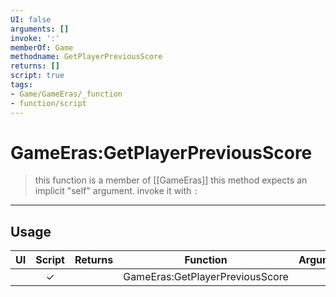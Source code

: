 ```yaml
---
UI: false
arguments: []
invoke: ':'
memberOf: Game
methodname: GetPlayerPreviousScore
returns: []
script: true
tags:
- Game/GameEras/_function
- function/script
---
```

# GameEras:GetPlayerPreviousScore
> this function is a member of [[GameEras]]
> this method expects an implicit "self" argument. invoke it with `:`
-----
## Usage
|  UI | Script | Returns | Function | Arguments |
|:---:|:------:|-------:|:--------:|:---------|
| |✓||GameEras:GetPlayerPreviousScore||
